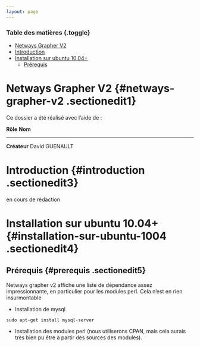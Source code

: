 ```yaml
---
layout: page
---
```


### Table des matières {.toggle}

-   [Netways Grapher V2](netways-grapher-v2.html#netways-grapher-v2)
-   [Introduction](netways-grapher-v2.html#introduction)
-   [Installation sur ubuntu
    10.04+](netways-grapher-v2.html#installation-sur-ubuntu-1004)
    -   [Prérequis](netways-grapher-v2.html#prerequis)

Netways Grapher V2 {#netways-grapher-v2 .sectionedit1}
==================

Ce dossier a été réalisé avec l’aide de :

  **Rôle**       **Nom**
  -------------- ----------------
  **Créateur**   David GUENAULT

Introduction {#introduction .sectionedit3}
============

en cours de rédaction

Installation sur ubuntu 10.04+ {#installation-sur-ubuntu-1004 .sectionedit4}
==============================

Prérequis {#prerequis .sectionedit5}
---------

Netways grapher v2 affiche une liste de dépendance assez
impressionnante, en particulier pour les modules perl. Cela n’est en
rien insurmontable

-   Installation de mysql

~~~~ {.code}
sudo apt-get install mysql-server
~~~~

-   Installation des modules perl (nous utiliserons CPAN, mais cela
    aurais très bien pu être à partir des sources des modules).

~~~~ {.code}
~~~~
